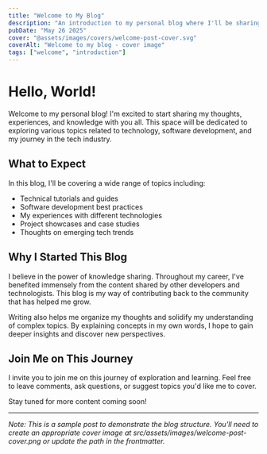 ```yaml
---
title: "Welcome to My Blog"
description: "An introduction to my personal blog where I'll be sharing insights about technology and software development"
pubDate: "May 26 2025"
cover: "@assets/images/covers/welcome-post-cover.svg"
coverAlt: "Welcome to my blog - cover image"
tags: ["welcome", "introduction"]
---
```


# Hello, World!

Welcome to my personal blog! I'm excited to start sharing my thoughts, experiences, and knowledge with you all. This space will be dedicated to exploring various topics related to technology, software development, and my journey in the tech industry.

## What to Expect

In this blog, I'll be covering a wide range of topics including:

- Technical tutorials and guides
- Software development best practices
- My experiences with different technologies
- Project showcases and case studies
- Thoughts on emerging tech trends

## Why I Started This Blog

I believe in the power of knowledge sharing. Throughout my career, I've benefited immensely from the content shared by other developers and technologists. This blog is my way of contributing back to the community that has helped me grow.

Writing also helps me organize my thoughts and solidify my understanding of complex topics. By explaining concepts in my own words, I hope to gain deeper insights and discover new perspectives.

## Join Me on This Journey

I invite you to join me on this journey of exploration and learning. Feel free to leave comments, ask questions, or suggest topics you'd like me to cover.

Stay tuned for more content coming soon!

---

*Note: This is a sample post to demonstrate the blog structure. You'll need to create an appropriate cover image at src/assets/images/welcome-post-cover.png or update the path in the frontmatter.*
